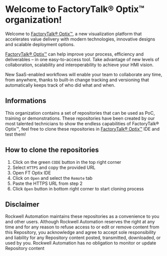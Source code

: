 # Welcome to FactoryTalk® Optix™ organization!

Welcome to [FactoryTalk® Optix™](http://www.factorytalkoptix.com/), a new visualization platform that accelerates value delivery with modern technologies, innovative designs and scalable deployment options.

[FactoryTalk® Optix™](http://www.factorytalkoptix.com/) can help improve your process, efficiency and deliverables – in one easy-to-access tool.  Take advantage of new levels of collaboration, scalability and interoperability to achieve your HMI vision.

New SaaS-enabled workflows will enable your team to collaborate any time, from anywhere, thanks to built-in change tracking and versioning that automatically keeps track of who did what and when.

## Informations

This organization contains a set of repositories that can be used as PoC, training or demonstrations. These repositories have been created by our most talented technicians to show the endless capabilities of FactoryTalk® Optix™, feel free to clone these repositories in [FactoryTalk® Optix™](http://www.factorytalkoptix.com/) IDE and test them!

## How to clone the repositories

1. Click on the green `CODE` button in the top right corner
2. Select `HTTPS` and copy the provided URL
3. Open FT Optix IDE
4. Click on `Open` and select the `Remote` tab
5. Paste the HTTPS URL from step 2
6. Click `Open` button in bottom right corner to start cloning process

## Disclaimer

Rockwell Automation maintains these repositories as a convenience to you and other users. Although Rockwell Automation reserves the right at any time and for any reason to refuse access to or edit or remove content from this Repository, you acknowledge and agree to accept sole responsibility and liability for any Repository content posted, transmitted, downloaded, or used by you. Rockwell Automation has no obligation to monitor or update Repository content
